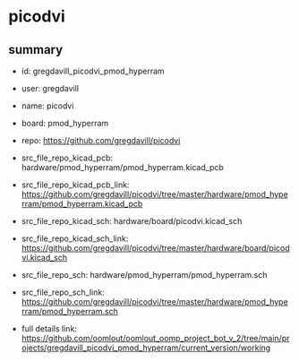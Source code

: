 # picodvi
 
## summary 
* id: gregdavill_picodvi_pmod_hyperram
* user: gregdavill
* name: picodvi
* board: pmod_hyperram
* repo: https://github.com/gregdavill/picodvi
* src_file_repo_kicad_pcb: hardware/pmod_hyperram/pmod_hyperram.kicad_pcb
* src_file_repo_kicad_pcb_link: https://github.com/gregdavill/picodvi/tree/master/hardware/pmod_hyperram/pmod_hyperram.kicad_pcb
* src_file_repo_kicad_sch: hardware/board/picodvi.kicad_sch
* src_file_repo_kicad_sch_link: https://github.com/gregdavill/picodvi/tree/master/hardware/board/picodvi.kicad_sch

* src_file_repo_sch: hardware/pmod_hyperram/pmod_hyperram.sch
* src_file_repo_sch_link: https://github.com/gregdavill/picodvi/tree/master/hardware/pmod_hyperram/pmod_hyperram.sch
* full details link: https://github.com/oomlout/oomlout_oomp_project_bot_v_2/tree/main/projects/gregdavill_picodvi_pmod_hyperram/current_version/working  







